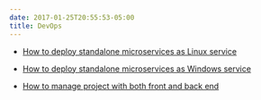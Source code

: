 ```yaml
---
date: 2017-01-25T20:55:53-05:00
title: DevOps
---
```


* [How to deploy standalone microservices as Linux service](https://networknt.github.io/light-4j/devops/linux_service/)

* [How to deploy standalone microservices as Windows service](https://networknt.github.io/light-4j/devops/windows_service/)

* [How to manage project with both front and back end](https://networknt.github.io/light-4j/devops/front_back/)